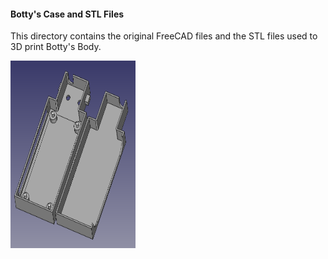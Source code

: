 #### Botty's Case and STL Files
This directory contains the original FreeCAD files and the STL files 
used to 3D print Botty's Body.

<img src="BottyFrontAndBackPlate.png" width="200" height="300">